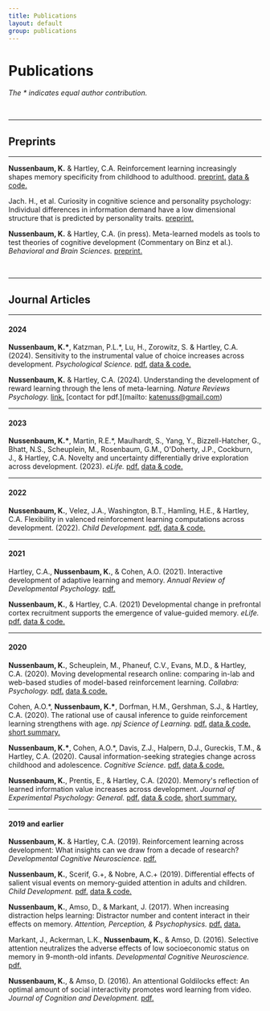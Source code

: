 ```yaml
---
title: Publications
layout: default
group: publications
---
```



# Publications
*The * indicates equal author contribution.*

<br> 

----
## Preprints
----

**Nussenbaum, K.** & Hartley, C.A. Reinforcement learning increasingly shapes memory specificity from childhood to adulthood. [preprint.](https://osf.io/preprints/psyarxiv/utsxn) [data & code.](https://osf.io/8yjvr/) 

Jach. H., et al. Curiosity in cognitive science and personality psychology: Individual differences in information demand have a low dimensional structure that is predicted by personality traits. [preprint.](https://psyarxiv.com/aj3rp/)

**Nussenbaum, K.** & Hartley, C.A. (in press). Meta-learned models as tools to test theories of cognitive development (Commentary on Binz et al.). *Behavioral and Brain Sciences.* [preprint.](https://osf.io/preprints/psyarxiv/zbkfq)

<br>


----
## Journal Articles
----
#### 2024

**Nussenbaum, K.\***, Katzman, P.L.\*, Lu, H., Zorowitz, S. & Hartley, C.A. (2024). Sensitivity to the instrumental value of choice increases across development. *Psychological Science.* [pdf.](/static/data/Nussenbaum_2024_PsychSci.pdf) [data & code.](https://osf.io/69rs8/) 

**Nussenbaum, K.** & Hartley, C.A. (2024). Understanding the development of reward learning through the lens of meta-learning. *Nature Reviews Psychology.* [link.](https://www.nature.com/articles/s44159-024-00304-1) [contact for pdf.](mailto: katenuss@gmail.com)

----
#### 2023
**Nussenbaum, K.\***, Martin, R.E.\*, Maulhardt, S., Yang, Y., Bizzell-Hatcher, G., Bhatt, N.S., Scheuplein, M., Rosenbaum, G.M., O'Doherty, J.P., Cockburn, J., & Hartley, C.A. Novelty and uncertainty differentially drive exploration across development. (2023). *eLife.* [pdf.](/static/data/Nussenbaum_2023_eLife.pdf) [data & code.](https://osf.io/cwf2k/) 

----
#### 2022
**Nussenbaum, K.**, Velez, J.A., Washington, B.T., Hamling, H.E., & Hartley, C.A. Flexibility in valenced reinforcement learning computations across development. (2022). *Child Development.* [pdf.](/static/data/Nussenbaum_2022_ChildDev.pdf) [data & code.](https://osf.io/p2ybw)

----
#### 2021
Hartley, C.A., **Nussenbaum, K.**, & Cohen, A.O. (2021). Interactive development of adaptive learning and memory. *Annual Review of Developmental Psychology.* [pdf.](/static/data/HartleyNussenbaumCohen_2021_AnnualReview.pdf) 

**Nussenbaum, K.**, & Hartley, C.A. (2021) Developmental change in prefrontal cortex recruitment supports the emergence of value-guided memory. *eLife.* [pdf.](/static/data/Nussenbaum_2021_eLife.pdf) [data & code.](https://osf.io/2fkbj/)

----
#### 2020
**Nussenbaum, K.**, Scheuplein, M., Phaneuf, C.V., Evans, M.D., & Hartley, C.A. (2020). Moving developmental research online: comparing in-lab and web-based studies of model-based reinforcement learning. *Collabra: Psychology.* [pdf.](/static/data/Nussenbaum_2020_Collabra.pdf) [data & code.](https://github.com/hartleylabnyu/online-two-step-replication) 

Cohen, A.O.\*, **Nussenbaum, K.\***, Dorfman, H.M., Gershman, S.J., & Hartley, C.A. (2020). The rational use of causal inference to guide reinforcement learning strengthens with age. *npj Science of Learning.* [pdf.](/static/data/Cohen_2020_npj.pdf) [data & code.](https://github.com/hartleylabnyu/dev-causal-inference) [short summary.](https://npjscilearncommunity.nature.com/posts/the-hidden-agent-of-decision-making)

**Nussenbaum, K.\***, Cohen, A.O.\*, Davis, Z.J., Halpern, D.J., Gureckis, T.M., & Hartley, C.A. (2020). Causal information-seeking strategies change across childhood and adolescence. *Cognitive Science.* [pdf.](/static/data/Nussenbaum_2020_CogSci.pdf) [data & code.](https://osf.io/cp3sj/) 

**Nussenbaum, K.**, Prentis, E., & Hartley, C.A. (2020). Memory's reflection of learned information value increases across development. *Journal of Experimental Psychology: General.* [pdf.](/static/data/Nussenbaum_2020_JEPG.pdf) [data & code.](https://osf.io/h9ncs/) [short summary.](https://www.comebebrainy.com/blog/2020/3/23/kate-nussenbaum)

----
#### 2019 and earlier
**Nussenbaum, K.** & Hartley, C.A. (2019). Reinforcement learning across development: What insights can we draw from a decade of research? *Developmental Cognitive Neuroscience.* [pdf.](/static/data/Nussenbaum_2019_DCN.pdf)

**Nussenbaum, K.**, Scerif, G.+, & Nobre, A.C.+ (2019). Differential effects of salient visual events on memory-guided attention in adults and children. *Child Development.* [pdf.](/static/data/Nussenbaum_2019_CDEV.pdf) [data & code.](https://osf.io/fjpcg/)

**Nussenbaum, K.**, Amso, D., & Markant, J. (2017). When increasing distraction helps learning: Distractor number and content interact in their effects on memory. *Attention, Perception, & Psychophysics.* [pdf.](/static/data/Nussenbaum_2017_APP.pdf) [data.](https://osf.io/d5327/)

Markant, J., Ackerman, L.K., **Nussenbaum, K.**, & Amso, D. (2016). Selective attention neutralizes the adverse effects of low socioeconomic status on memory in 9-month-old infants. *Developmental Cognitive Neuroscience.* [pdf.](/static/data/Markant_2016_DCN.pdf)

**Nussenbaum, K.**, & Amso, D. (2016). An attentional Goldilocks effect: An optimal amount of social interactivity promotes word learning from video. *Journal of Cognition and Development.* [pdf.](/static/data/Nussenbaum_2015_JCD.pdf)

<br>


